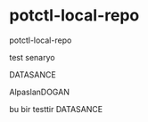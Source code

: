 # potctl-local-repo
potctl-local-repo

test senaryo

DATASANCE

AlpaslanDOGAN

bu bir testtir 
DATASANCE
